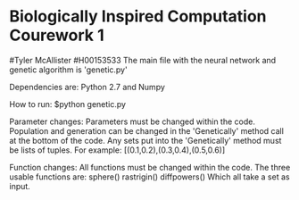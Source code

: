 # Biologically Inspired Computation Courework 1
#Tyler McAllister
#H00153533
The main file with the neural network and genetic algorithm is 'genetic.py'

Dependencies are:
Python 2.7 and Numpy

How to run:
$python genetic.py

Parameter changes:
Parameters must be changed within the code.
Population and generation can be changed in the 'Genetically' method call at the bottom of the code.
Any sets put into the 'Genetically' method must be lists of tuples. For example:
[(0.1,0.2),(0.3,0.4),(0.5,0.6)]

Function changes:
All functions must be changed within the code.
The three usable functions are:
sphere()
rastrigin()
diffpowers()
Which all take a set as input.
